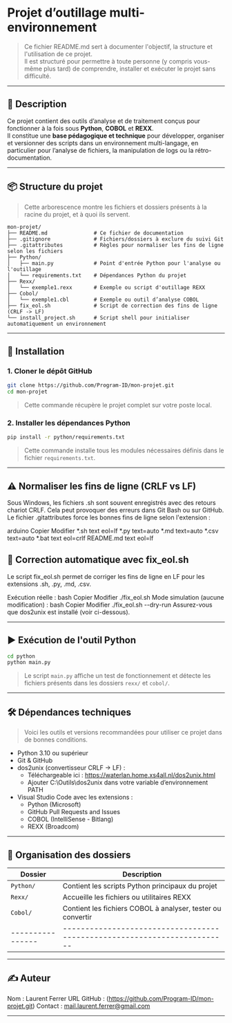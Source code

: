# Projet d’outillage multi-environnement

> Ce fichier README.md sert à documenter l'objectif, la structure et l'utilisation de ce projet.  
> Il est structuré pour permettre à toute personne (y compris vous-même plus tard) de comprendre, installer et exécuter le projet sans difficulté.

---

## 📖 Description

Ce projet contient des outils d’analyse et de traitement conçus pour fonctionner à la fois sous **Python**, **COBOL** et **REXX**.  
Il constitue une **base pédagogique et technique** pour développer, organiser et versionner des scripts dans un environnement multi-langage, en particulier pour l’analyse de fichiers, la manipulation de logs ou la rétro-documentation.

---

## 📦 Structure du projet

> Cette arborescence montre les fichiers et dossiers présents à la racine du projet, et à quoi ils servent.

```
mon-projet/
├── README.md               # Ce fichier de documentation
├── .gitignore              # Fichiers/dossiers à exclure du suivi Git
├── .gitattributes          # Règles pour normaliser les fins de ligne selon les fichiers
├── Python/
│   ├── main.py             # Point d'entrée Python pour l'analyse ou l'outillage
│   └── requirements.txt    # Dépendances Python du projet
├── Rexx/
│   └── exemple1.rexx       # Exemple ou script d'outillage REXX
├── Cobol/
│   └── exemple1.cbl        # Exemple ou outil d’analyse COBOL
├── fix_eol.sh              # Script de correction des fins de ligne (CRLF -> LF)
└── install_project.sh      # Script shell pour initialiser automatiquement un environnement
```

---

## 🚀 Installation

### 1. Cloner le dépôt GitHub

```bash
git clone https://github.com/Program-ID/mon-projet.git
cd mon-projet
```

> Cette commande récupère le projet complet sur votre poste local.

### 2. Installer les dépendances Python

```bash
pip install -r python/requirements.txt
```

> Cette commande installe tous les modules nécessaires définis dans le fichier `requirements.txt`.

---

## ⚠️ Normaliser les fins de ligne (CRLF vs LF)
Sous Windows, les fichiers .sh sont souvent enregistrés avec des retours chariot CRLF. Cela peut provoquer des erreurs dans Git Bash ou sur GitHub.
Le fichier .gitattributes force les bonnes fins de ligne selon l'extension :

arduino
Copier
Modifier
*.sh text eol=lf
*.py text=auto
*.md text=auto
*.csv text=auto
*.bat text eol=crlf
README.md text eol=lf

## 🧰 Correction automatique avec fix_eol.sh
Le script fix_eol.sh permet de corriger les fins de ligne en LF pour les extensions .sh, .py, .md, .csv.

Exécution réelle :
bash
Copier
Modifier
./fix_eol.sh
Mode simulation (aucune modification) :
bash
Copier
Modifier
./fix_eol.sh --dry-run
Assurez-vous que dos2unix est installé (voir ci-dessous).

---


## ▶️ Exécution de l'outil Python

```bash
cd python
python main.py
```

> Le script `main.py` affiche un test de fonctionnement et détecte les fichiers présents dans les dossiers `rexx/` et `cobol/`.

---

## 🛠️ Dépendances techniques

> Voici les outils et versions recommandées pour utiliser ce projet dans de bonnes conditions.

- Python 3.10 ou supérieur
- Git & GitHub
- dos2unix (convertisseur CRLF → LF) :
  - Téléchargeable ici : https://waterlan.home.xs4all.nl/dos2unix.html
  - Ajouter C:\Outils\dos2unix dans votre variable d’environnement PATH
- Visual Studio Code avec les extensions :
  - Python (Microsoft)
  - GitHub Pull Requests and Issues
  - COBOL (IntelliSense - Bitlang)
  - REXX (Broadcom)

---

## 📁 Organisation des dossiers

| Dossier        | Description |
|----------------|------------------------------------------------------------------------|
| `Python/`      | Contient les scripts Python principaux du projet                       |
| `Rexx/`        | Accueille les fichiers ou utilitaires REXX                             |
| `Cobol/`       | Contient les fichiers COBOL à analyser, tester ou convertir            |
|----------------|------------------------------------------------------------------------|

---

## ✍️ Auteur

Nom : Laurent Ferrer 
URL GitHub : (https://github.com/Program-ID/mon-projet.git)
Contact : mail.laurent.ferrer@gmail.com

---

